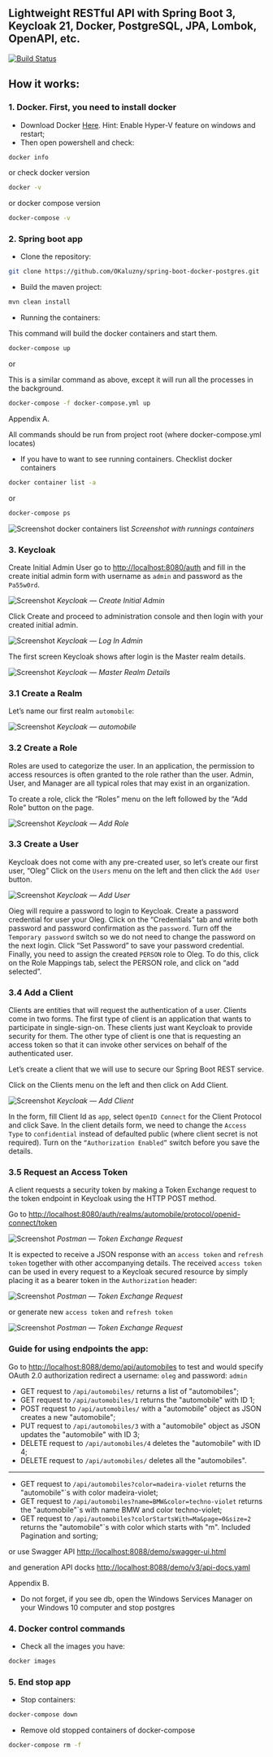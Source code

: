 
## Lightweight RESTful API with Spring Boot 3, Keycloak 21, Docker, PostgreSQL, JPA, Lombok, OpenAPI, etc.

[![Build Status](https://travis-ci.org/OKaluzny/spring-boot-docker-postgres.svg?branch=master)](https://travis-ci.org/OKaluzny/spring-boot-docker-postgres)

## How it works:
### **1. Docker. First, you need to install docker**
* Download Docker [Here](https://docs.docker.com/docker-for-windows/install/). Hint: Enable Hyper-V feature on windows and restart;
* Then open powershell and check:
```bash
docker info
```
or check docker version
```bash
docker -v
```
or docker compose version
```bash
docker-compose -v
```
### **2. Spring boot app**
* Clone the repository:
```bash
git clone https://github.com/OKaluzny/spring-boot-docker-postgres.git
```
* Build the maven project:
```bash
mvn clean install
```
* Running the containers:
  
This command will build the docker containers and start them.
```bash
docker-compose up
```
or

This is a similar command as above, except it will run all the processes in the background.
```bash
docker-compose -f docker-compose.yml up
```

Appendix A.

All commands should be run from project root (where docker-compose.yml locates)

* If you have to want to see running containers. Checklist docker containers
```bash
docker container list -a
```
or
```bash
docker-compose ps
```

![Screenshot docker containers list](/images/screenshot1.png)
*Screenshot with runnings containers*

### **3. Keycloak**

Create Initial Admin User
go to [http://localhost:8080/auth](http://localhost:8080/auth) and fill in the create initial admin form with username as `admin` and password as the `Pa55w0rd`.

![Screenshot](/images/screenshot2.png)
*Keycloak — Create Initial Admin*

Click Create and proceed to administration console and then login with your created initial admin.

![Screenshot](/images/screenshot3.png)
*Keycloak — Log In Admin*

The first screen Keycloak shows after login is the Master realm details.

![Screenshot](/images/screenshot4.png)
*Keycloak — Master Realm Details*

### 3.1 Create a Realm

Let’s name our first realm `automobile`:

![Screenshot](/images/screenshot5.png)
*Keycloak — automobile*

### 3.2 Create a Role

Roles are used to categorize the user. In an application, the permission to access resources is often granted to the role rather than the user. Admin, User, and Manager are all typical roles that may exist in an organization.

To create a role, click the “Roles” menu on the left followed by the “Add Role” button on the page.

![Screenshot](/images/screenshot6.png)
*Keycloak — Add Role*

### 3.3 Create a User

Keycloak does not come with any pre-created user, so let’s create our first user, “Oleg” Click on the `Users` menu on the left and then click the `Add User` button.

![Screenshot](/images/screenshot7.png)
*Keycloak — Add User*

Oieg will require a password to login to Keycloak. Create a password credential for user your Oleg. Click on the “Credentials” tab and write both password and password confirmation as the `password`. Turn off the `Temporary password` switch so we do not need to change the password on the next login. Click “Set Password” to save your password credential.
Finally, you need to assign the created `PERSON` role to Oleg. To do this, click on the Role Mappings tab, select the PERSON role, and click on “add selected”.

### 3.4 Add a Client

Clients are entities that will request the authentication of a user. Clients come in two forms. The first type of client is an application that wants to participate in single-sign-on. These clients just want Keycloak to provide security for them. The other type of client is one that is requesting an access token so that it can invoke other services on behalf of the authenticated user.

Let’s create a client that we will use to secure our Spring Boot REST service.

Click on the Clients menu on the left and then click on Add Client.

![Screenshot](/images/screenshot8.png)
*Keycloak — Add Client*

In the form, fill Client Id as `app`, select `OpenID Connect` for the Client Protocol and click Save.
In the client details form, we need to change the `Access Type` to `confidential` instead of defaulted public (where client secret is not required). Turn on the `“Authorization Enabled”` switch before you save the details.

### 3.5 Request an Access Token

A client requests a security token by making a Token Exchange request to the token endpoint in Keycloak using the HTTP POST method.

Go to [http://localhost:8080/auth/realms/automobile/protocol/openid-connect/token](http://localhost:8080/auth/realms/automobile/protocol/openid-connect/token)
  
![Screenshot](/images/screenshot9.png)
*Postman — Token Exchange Request*

It is expected to receive a JSON response with an `access token` and `refresh token` together with other accompanying details.
The received `access token` can be used in every request to a Keycloak secured resource by simply placing it as a bearer token in the `Authorization` header: 

![Screenshot](/images/screenshot10.png)
*Postman — Token Exchange Request*

or generate new `access token` and `refresh token` 

![Screenshot](/images/screenshot11.png)
*Postman — Token Exchange Request*

### **Guide for using endpoints the app:**

Go to [http://localhost:8088/demo/api/automobiles](http://localhost:8088/demo/api/automobiles) to test and would specify OAuth 2.0 authorization redirect a username: `oleg` and password: `admin` 

* GET request to `/api/automobiles/` returns a list of "automobiles";
* GET request to `/api/automobiles/1` returns the "automobile" with ID 1;
* POST request to `/api/automobiles/` with a "automobile" object as JSON creates a new "automobile";
* PUT request to `/api/automobiles/3` with a "automobile" object as JSON updates the "automobile" with ID 3;
* DELETE request to `/api/automobiles/4` deletes the "automobile" with ID 4;
* DELETE request to `/api/automobiles/` deletes all the "automobiles".
---
* GET request to `/api/automobiles?color=madeira-violet` returns the "automobile"`s with color madeira-violet;
* GET request to `/api/automobiles?name=BMW&color=techno-violet` returns the "automobile"`s with name BMW and color techno-violet;
* GET request to `/api/automobiles?colorStartsWith=Ma&page=0&size=2` returns the "automobile"`s with color which starts with "m". Included Pagination and sorting;

or use Swagger API [http://localhost:8088/demo/swagger-ui.html](http://localhost:8088/demo/swagger-ui.html)

and generation API docks [http://localhost:8088/demo/v3/api-docs.yaml](http://localhost:8088/demo/v3/api-docs.yaml)

Appendix B.

* Do not forget, if you see db, open the Windows Services Manager on your Windows 10 computer and stop postgres

### **4. Docker control commands**
* Check all the images you have:
```bash
docker images
```
### **5. End stop app**
*  Stop containers:
```bash
docker-compose down
```
* Remove old stopped containers of docker-compose
```bash
docker-compose rm -f
```



